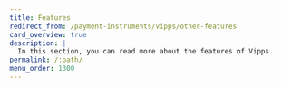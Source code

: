 ```yaml
---
title: Features
redirect_from: /payment-instruments/vipps/other-features
card_overview: true
description: |
  In this section, you can read more about the features of Vipps.
permalink: /:path/
menu_order: 1300
---
```

